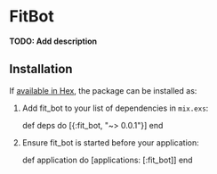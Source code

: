 # FitBot

**TODO: Add description**

## Installation

If [available in Hex](https://hex.pm/docs/publish), the package can be installed as:

  1. Add fit_bot to your list of dependencies in `mix.exs`:

        def deps do
          [{:fit_bot, "~> 0.0.1"}]
        end

  2. Ensure fit_bot is started before your application:

        def application do
          [applications: [:fit_bot]]
        end

